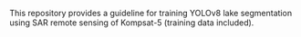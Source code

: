 This repository provides a guideline for training YOLOv8 lake segmentation using SAR remote sensing of Kompsat-5 (training data included).
